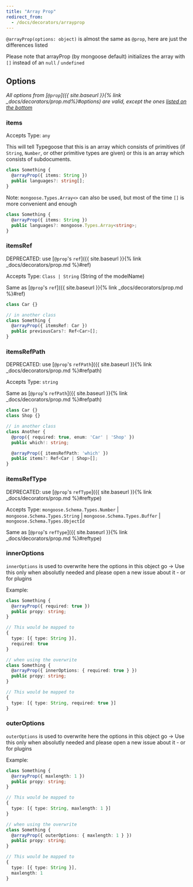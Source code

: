 ```yaml
---
title: "Array Prop"
redirect_from:
  - /docs/decorators/arrayprop
---
```


`@arrayProp(options: object)` is almost the same as `@prop`, here are just the differences listed

Please note that arrayProp (by mongoose default) initializes the array with `[]` instead of an `null` / `undefined`

## Options

*All options from [`@prop`]({{ site.baseurl }}{% link _docs/decorators/prop.md%}#options) are valid, except the ones [listed on the bottom](#options-from-prop-that-do-not-work-on-arrayprop)*

### items

Accepts Type: `any`

This will tell Typegoose that this is an array which consists of primitives (if `String`, `Number`, or other primitive types are given) or this is an array which consists of subdocuments.

```ts
class Something {
  @arrayProp({ items: String })
  public languages?: string[];
}
```

Note: `mongoose.Types.Array<>` can also be used, but most of the time `[]` is more convenient and enough

```ts
class Something {
  @arrayProp({ items: String })
  public languages?: mongoose.Types.Array<string>;
}
```

### itemsRef

DEPRECATED: use [`@prop`'s `ref`]({{ site.baseurl }}{% link _docs/decorators/prop.md %}#ref)

Accepts Type: `Class | String` (String of the modelName)

Same as [`@prop`'s `ref`]({{ site.baseurl }}{% link _docs/decorators/prop.md %}#ref)

```ts
class Car {}

// in another class
class Something {
  @arrayProp({ itemsRef: Car })
  public previousCars?: Ref<Car>[];
}
```

### itemsRefPath

DEPRECATED: use [`@prop`'s `refPath`]({{ site.baseurl }}{% link _docs/decorators/prop.md %}#refpath)

Accepts Type: `string`

Same as [`@prop`'s `refPath`]({{ site.baseurl }}{% link _docs/decorators/prop.md %}#refpath)

```ts
class Car {}
class Shop {}

// in another class
class Another {
  @prop({ required: true, enum: 'Car' | 'Shop' })
  public which!: string;

  @arrayProp({ itemsRefPath: 'which' })
  public items?: Ref<Car | Shop>[];
}
```

### itemsRefType

DEPRECATED: use [`@prop`'s `refType`]({{ site.baseurl }}{% link _docs/decorators/prop.md %}#reftype)

Accepts Type: `mongoose.Schema.Types.Number` \| `mongoose.Schema.Types.String` \| `mongoose.Schema.Types.Buffer` \| `mongoose.Schema.Types.ObjectId`

Same as [`@prop`'s `refType`]({{ site.baseurl }}{% link _docs/decorators/prop.md %}#reftype)

### innerOptions

`innerOptions` is used to overwrite here the options in this object go
-> Use this only when absolutly needed and please open a new issue about it - or for plugins

Example:

```ts
class Something {
  @arrayProp({ required: true })
  public propy: string;
}

// This would be mapped to
{
  type: [{ type: String }],
  required: true
}

// when using the overwrite
class Something {
  @arrayProp({ innerOptions: { required: true } })
  public propy: string;
}

// This would be mapped to
{
  type: [{ type: String, required: true }]
}
```

### outerOptions

`outerOptions` is used to overwrite here the options in this object go
-> Use this only when absolutly needed and please open a new issue about it - or for plugins

Example:

```ts
class Something {
  @arrayProp({ maxlength: 1 })
  public propy: string;
}

// This would be mapped to
{
  type: [{ type: String, maxlength: 1 }]
}

// when using the overwrite
class Something {
  @arrayProp({ outerOptions: { maxlength: 1 } })
  public propy: string;
}

// This would be mapped to
{
  type: [{ type: String }],
  maxlength: 1
}
```
